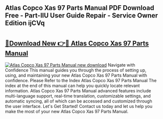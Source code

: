## Atlas Copco Xas 97 Parts Manual PDF Download Free - Part-lIU User Guide Repair - Service Owner Edition ijCVq

# <h2><a href="http://bc2563.oget.top/?id=Atlas+Copco+Xas+97+Parts+Manual">🔗Download New 👉🔴 Atlas Copco Xas 97 Parts Manual</a></h2>

[![Atlas Copco Xas 97 Parts Manual new download](https://i.imgur.com/5g1atiW.png)](http://bc2563.oget.top/?id=Atlas+Copco+Xas+97+Parts+Manual)
Navigate with Confidence This manual guides you through the process of setting up, using, and maintaining your new Atlas Copco Xas 97 Parts Manual with confidence. Please Refer to the Index Atlas Copco Xas 97 Parts Manual The index at the end of this manual can help you quickly locate relevant information. Atlas Copco Xas 97 Parts Manual advanced features include multi-language support, real-time translation, customizable settings, and automatic syncing, all of which can be accessed and customized through the user interface. Let's Get Started! Contact us today and let us help you make the most of your new Atlas Copco Xas 97 Parts Manual.
